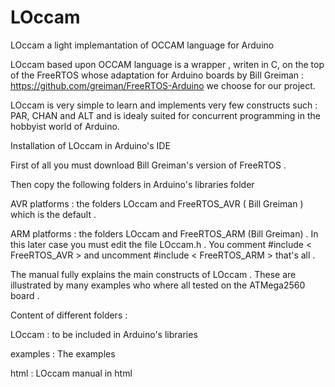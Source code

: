 # LOccam
LOccam a light implemantation of OCCAM language for Arduino


LOccam based upon OCCAM language is  a wrapper , writen in C,  on the top of the 
FreeRTOS whose adaptation for Arduino boards by Bill Greiman :
https://github.com/greiman/FreeRTOS-Arduino
 we choose for our project.
 
LOccam is very simple to learn and implements very few constructs such : PAR, 
CHAN and  ALT   and is idealy suited for concurrent programming in the 
hobbyist world of Arduino.
  
Installation of LOccam in  Arduino's IDE 

First of all you must download Bill Greiman's version of FreeRTOS .

Then copy the following folders in Arduino's libraries folder

  AVR platforms : the folders LOccam and FreeRTOS_AVR ( Bill Greiman ) which is 
the default .

  ARM platforms : the folders LOccam and FreeRTOS_ARM (Bill Greiman) . 
  In this later case you  must edit the file LOccam.h .
  You comment  #include < FreeRTOS_AVR > and  uncomment   #include < FreeRTOS_ARM >
  that's all .
  

The manual fully explains the main constructs of LOccam .
These are illustrated by many examples who where all tested on the ATMega2560  board .
    
    
Content of different folders :

LOccam   : to be included in Arduino's libraries

examples : The examples

html   : LOccam manual in html
